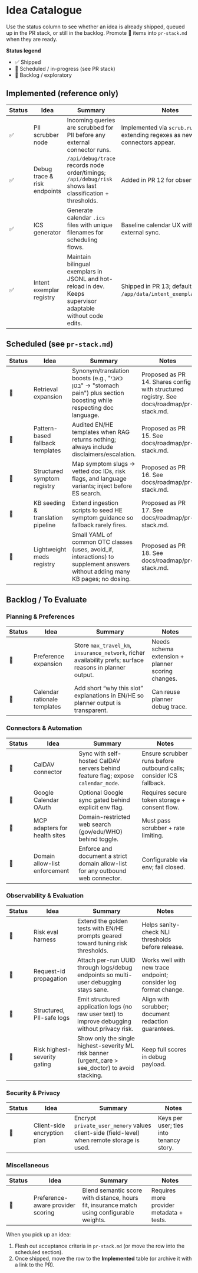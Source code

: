 # Idea Catalogue

Use the status column to see whether an idea is already shipped, queued up in the PR stack, or still in the backlog. Promote 🧭 items into `pr-stack.md` when they are ready.

**Status legend**

- ✅ Shipped
- 🔄 Scheduled / in-progress (see PR stack)
- 🧭 Backlog / exploratory

## Implemented (reference only)

| Status | Idea | Summary | Notes |
| --- | --- | --- | --- |
| ✅ | PII scrubber node | Incoming queries are scrubbed for PII before any external connector runs. | Implemented via `scrub.run`; keep extending regexes as new connectors appear. |
| ✅ | Debug trace & risk endpoints | `/api/debug/trace` records node order/timings; `/api/debug/risk` shows last classification + thresholds. | Added in PR 12 for observability. |
| ✅ | ICS generator | Generate calendar `.ics` files with unique filenames for scheduling flows. | Baseline calendar UX without external sync. |
| ✅ | Intent exemplar registry | Maintain bilingual exemplars in JSONL and hot-reload in dev. Keeps supervisor adaptable without code edits. | Shipped in PR 13; default path `/app/data/intent_exemplars.jsonl`. |

## Scheduled (see `pr-stack.md`)

| Status | Idea | Summary | Notes |
| --- | --- | --- | --- |
| 🔄 | Retrieval expansion | Synonym/translation boosts (e.g., "כאבי בטן" → "stomach pain") plus section boosting while respecting doc language. | Proposed as PR 14. Shares config with structured registry. See docs/roadmap/pr-stack.md. |
| 🔄 | Pattern-based fallback templates | Audited EN/HE templates when RAG returns nothing; always include disclaimers/escalation. | Proposed as PR 15. See docs/roadmap/pr-stack.md. |
| 🔄 | Structured symptom registry | Map symptom slugs → vetted doc IDs, risk flags, and language variants; inject before ES search. | Proposed as PR 16. See docs/roadmap/pr-stack.md. |
| 🔄 | KB seeding & translation pipeline | Extend ingestion scripts to seed HE symptom guidance so fallback rarely fires. | Proposed as PR 17. See docs/roadmap/pr-stack.md. |
| 🔄 | Lightweight meds registry | Small YAML of common OTC classes (uses, avoid_if, interactions) to supplement answers without adding many KB pages; no dosing. | Proposed as PR 18. See docs/roadmap/pr-stack.md. |

## Backlog / To Evaluate

### Planning & Preferences

| Status | Idea | Summary | Notes |
| --- | --- | --- | --- |
| 🧭 | Preference expansion | Store `max_travel_km`, `insurance_network`, richer availability prefs; surface reasons in planner output. | Needs schema extension + planner scoring changes. |
| 🧭 | Calendar rationale templates | Add short “why this slot” explanations in EN/HE so planner output is transparent. | Can reuse planner debug trace. |

### Connectors & Automation

| Status | Idea | Summary | Notes |
| --- | --- | --- | --- |
| 🧭 | CalDAV connector | Sync with self-hosted CalDAV servers behind feature flag; expose `calendar_mode`. | Ensure scrubber runs before outbound calls; consider ICS fallback. |
| 🧭 | Google Calendar OAuth | Optional Google sync gated behind explicit env flag. | Requires secure token storage + consent flow. |
| 🧭 | MCP adapters for health sites | Domain-restricted web search (gov/edu/WHO) behind toggle. | Must pass scrubber + rate limiting. |
| 🧭 | Domain allow-list enforcement | Enforce and document a strict domain allow-list for any outbound web connector. | Configurable via env; fail closed. |

### Observability & Evaluation

| Status | Idea | Summary | Notes |
| --- | --- | --- | --- |
| 🧭 | Risk eval harness | Extend the golden tests with EN/HE prompts geared toward tuning risk thresholds. | Helps sanity-check NLI thresholds before release. |
| 🧭 | Request-id propagation | Attach per-run UUID through logs/debug endpoints so multi-user debugging stays sane. | Works well with new trace endpoint; consider log format change. |
| 🧭 | Structured, PII-safe logs | Emit structured application logs (no raw user text) to improve debugging without privacy risk. | Align with scrubber; document redaction guarantees. |
| 🧭 | Risk highest-severity gating | Show only the single highest-severity ML risk banner (urgent_care > see_doctor) to avoid stacking. | Keep full scores in debug payload. |

### Security & Privacy

| Status | Idea | Summary | Notes |
| --- | --- | --- | --- |
| 🧭 | Client-side encryption plan | Encrypt `private_user_memory` values client-side (field-level) when remote storage is used. | Keys per user; ties into tenancy story.

### Miscellaneous

| Status | Idea | Summary | Notes |
| --- | --- | --- | --- |
| 🧭 | Preference-aware provider scoring | Blend semantic score with distance, hours fit, insurance match using configurable weights. | Requires more provider metadata + tests. |

When you pick up an idea:

1. Flesh out acceptance criteria in `pr-stack.md` (or move the row into the scheduled section).
2. Once shipped, move the row to the **Implemented** table (or archive it with a link to the PR).
